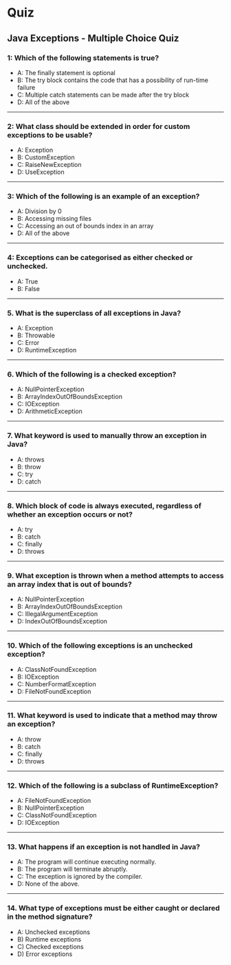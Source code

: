 # Quiz

## Java Exceptions - Multiple Choice Quiz


### 1: Which of the following statements is true?
- A: The finally statement is optional
- B: The try block contains the code that has a possibility of run-time failure 
- C: Multiple catch statements can be made after the try block
- D: All of the above
---

### 2: What class should be extended in order for custom exceptions to be usable?
- A: Exception
- B: CustomException
- C: RaiseNewException
- D: UseException
---

### 3: Which of the following is an example of an exception?
- A: Division by 0
- B: Accessing missing files
- C: Accessing an out of bounds index in an array
- D: All of the above
---

### 4: Exceptions can be categorised as either checked or unchecked.
- A: True
- B: False
---

### 5. What is the superclass of all exceptions in Java?
- A: Exception
- B: Throwable
- C: Error
- D: RuntimeException

---

### 6. Which of the following is a checked exception?
- A: NullPointerException
- B: ArrayIndexOutOfBoundsException
- C: IOException
- D: ArithmeticException

---

### 7. What keyword is used to manually throw an exception in Java?
- A: throws
- B: throw
- C: try
- D: catch

---

### 8. Which block of code is always executed, regardless of whether an exception occurs or not?
- A: try
- B: catch
- C: finally
- D: throws

---

### 9. What exception is thrown when a method attempts to access an array index that is out of bounds?
- A: NullPointerException
- B: ArrayIndexOutOfBoundsException
- C: IllegalArgumentException
- D: IndexOutOfBoundsException

---

### 10. Which of the following exceptions is an unchecked exception?
- A: ClassNotFoundException
- B: IOException
- C: NumberFormatException
- D: FileNotFoundException

---

### 11. What keyword is used to indicate that a method may throw an exception?
- A: throw
- B: catch
- C: finally
- D: throws

---

### 12. Which of the following is a subclass of RuntimeException?
- A: FileNotFoundException
- B: NullPointerException
- C: ClassNotFoundException
- D: IOException

---

### 13. What happens if an exception is not handled in Java?
- A: The program will continue executing normally.
- B: The program will terminate abruptly.
- C: The exception is ignored by the compiler.
- D: None of the above.

---

### 14. What type of exceptions must be either caught or declared in the method signature?
-  A: Unchecked exceptions
-  B) Runtime exceptions
-  C) Checked exceptions
-  D) Error exceptions





